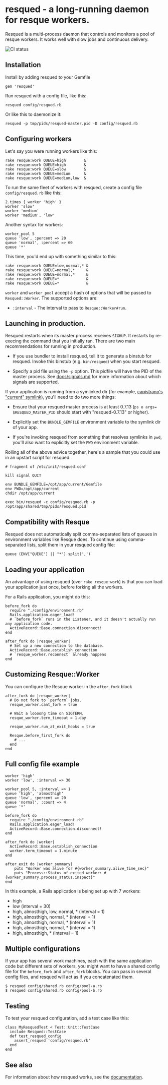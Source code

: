 # resqued - a long-running daemon for resque workers.

Resqued is a multi-process daemon that controls and monitors a pool of resque workers. It works well with slow jobs and continuous delivery.

![CI status](https://github.com/spraints/resqued/actions/workflows/ruby.yml/badge.svg)

## Installation

Install by adding resqued to your Gemfile

    gem 'resqued'

Run resqued with a config file, like this:

    resqued config/resqued.rb

Or like this to daemonize it:

    resqued -p tmp/pids/resqued-master.pid -D config/resqued.rb

## Configuring workers

Let's say you were running workers like this:

    rake resque:work QUEUE=high        &
    rake resque:work QUEUE=high        &
    rake resque:work QUEUE=slow        &
    rake resque:work QUEUE=medium      &
    rake resque:work QUEUE=medium,low  &

To run the same fleet of workers with resqued, create a config file
`config/resqued.rb` like this:

    2.times { worker 'high' }
    worker 'slow'
    worker 'medium'
    worker 'medium', 'low'

Another syntax for workers:

    worker_pool 5
    queue 'low', :percent => 20
    queue 'normal', :percent => 60
    queue '*'

This time, you'd end up with something similar to this:

    rake resque:work QUEUE=low,normal,* &
    rake resque:work QUEUE=normal,*     &
    rake resque:work QUEUE=normal,*     &
    rake resque:work QUEUE=*            &
    rake resque:work QUEUE=*            &

`worker` and `worker_pool` accept a hash of options that will be passed to `Resqued::Worker`. The supported options are:

* `:interval` - The interval to pass to `Resque::Worker#run`.

## Launching in production.

Resqued restarts when its master process receives `SIGHUP`. It restarts by re-execing the command that you initially ran. There are two main recommendations for running in production.

* If you use bundler to install resqued, tell it to generate a binstub for resqued. Invoke this binstub (e.g. `bin/resqued`) when you start resqued.

* Specify a pid file using the `-p` option. This pidfile will have the PID of the master process. See [docs/signals.md](docs/signals.md) for more information about which signals are supported.

If your application is running from a symlinked dir (for example, [capistrano's "current" symlink](http://capistranorb.com/documentation/getting-started/structure/)), you'll need to do two more things:

* Ensure that your resqued master process is at least 0.7.13 (`ps o args= $RESQUED_MASTER_PID` should start with "resqued-0.7.13" or higher).

* Explicitly set the `BUNDLE_GEMFILE` environment variable to the symlink dir of your app.

* If you're invoking resqued from something that resolves symlinks in `pwd`, you'll also want to explicitly set the `PWD` environment variable.

Rolling all of the above advice together, here's a sample that you could use in an upstart script for resqued:

```
# fragment of /etc/init/resqued.conf

kill signal QUIT

env BUNDLE_GEMFILE=/opt/app/current/Gemfile
env PWD=/opt/app/current
chdir /opt/app/current

exec bin/resqued -c config/resqued.rb -p /opt/app/shared/tmp/pids/resqued.pid
```

## Compatibility with Resque

Resqued does not automatically split comma-separated lists of queues in
environment variables like Resque does. To continue using comma-separated
lists, split them in your resqued config file:

    queue (ENV["QUEUE"] || "*").split(',')

## Loading your application

An advantage of using resqued (over `rake resque:work`) is that you can load your application just once, before forking all the workers.

For a Rails application, you might do this:

    before_fork do
      require "./config/environment.rb"
      Rails.application.eager_load!
      # `before_fork` runs in the Listener, and it doesn't actually run any application code.
      ActiveRecord::Base.connection.disconnect!
    end

    after_fork do |resque_worker|
      # Set up a new connection to the database.
      ActiveRecord::Base.establish_connection
      # `resque_worker.reconnect` already happens
    end

## Customizing Resque::Worker

You can configure the Resque worker in the `after_fork` block

    after_fork do |resque_worker|
      # Do not fork to `perform` jobs.
      resque_worker.cant_fork = true

      # Wait a loooong time on SIGTERM.
      resque_worker.term_timeout = 1.day

      resque_worker.run_at_exit_hooks = true

      Resque.before_first_fork do
        # ...
      end
    end

## Full config file example

    worker 'high'
    worker 'low', :interval => 30

    worker_pool 5, :interval => 1
    queue 'high', 'almosthigh'
    queue 'low', :percent => 20
    queue 'normal', :count => 4
    queue '*'

    before_fork do
      require "./config/environment.rb"
      Rails.application.eager_load!
      ActiveRecord::Base.connection.disconnect!
    end

    after_fork do |worker|
      ActiveRecord::Base.establish_connection
      worker.term_timeout = 1.minute
    end

    after_exit do |worker_summary|
        puts "Worker was alive for #{worker_summary.alive_time_sec}"
        puts "Process::Status of exited worker: #{worker_summary.process_status.inspect}"
    end

In this example, a Rails application is being set up with 7 workers:
* high
* low (interval = 30)
* high, almosthigh, low, normal, * (interval = 1)
* high, almosthigh, normal, * (interval = 1)
* high, almosthigh, normal, * (interval = 1)
* high, almosthigh, normal, * (interval = 1)
* high, almosthigh, * (interval = 1)

## Multiple configurations

If your app has several work machines, each with the same application code but different sets of workers, you might want to have a shared config file for the `before_fork` and `after_fork` blocks. You can pass in several config files, and resqued will act as if you concatenated them.

    $ resqued config/shared.rb config/pool-a.rb
    $ resqued config/shared.rb config/pool-b.rb

## Testing

To test your resqued configuration, add a test case like this:

```
class MyResquedTest < Test::Unit::TestCase
  include Resqued::TestCase
  def test_resqued_config
    assert_resqued 'config/resqued.rb'
  end
end
```

## See also

For information about how resqued works, see the [documentation](docs/).
